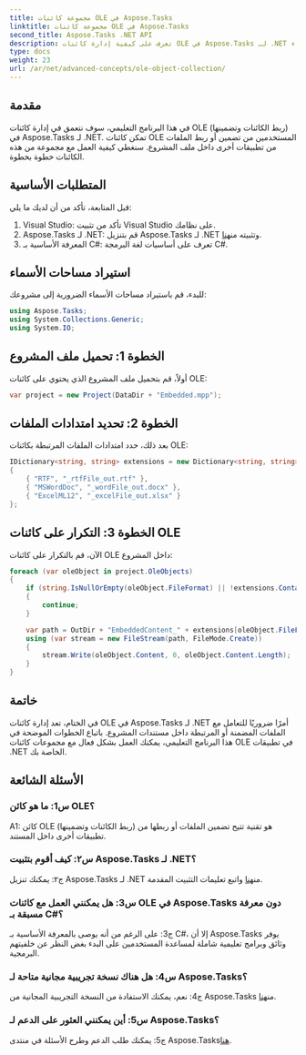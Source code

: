 ```yaml
---
title: مجموعة كائنات OLE في Aspose.Tasks
linktitle: مجموعة كائنات OLE في Aspose.Tasks
second_title: Aspose.Tasks .NET API
description: تعرف على كيفية إدارة كائنات OLE في Aspose.Tasks لـ .NET باستخدام هذا البرنامج التعليمي الشامل. أتقن التعامل مع الملفات المضمنة في مستندات المشروع دون عناء.
type: docs
weight: 23
url: /ar/net/advanced-concepts/ole-object-collection/
---
```

## مقدمة

في هذا البرنامج التعليمي، سوف نتعمق في إدارة كائنات OLE (ربط الكائنات وتضمينها) في Aspose.Tasks لـ .NET. تمكن كائنات OLE المستخدمين من تضمين أو ربط الملفات من تطبيقات أخرى داخل ملف المشروع. سنغطي كيفية العمل مع مجموعة من هذه الكائنات خطوة بخطوة.

## المتطلبات الأساسية

قبل المتابعة، تأكد من أن لديك ما يلي:

1. Visual Studio: تأكد من تثبيت Visual Studio على نظامك.
2.  Aspose.Tasks لـ .NET: قم بتنزيل Aspose.Tasks لـ .NET وتثبيته من[هنا](https://releases.aspose.com/tasks/net/).
3. المعرفة الأساسية بـ C#: تعرف على أساسيات لغة البرمجة C#.

## استيراد مساحات الأسماء

للبدء، قم باستيراد مساحات الأسماء الضرورية إلى مشروعك:

```csharp
using Aspose.Tasks;
using System.Collections.Generic;
using System.IO;


```

## الخطوة 1: تحميل ملف المشروع

أولاً، قم بتحميل ملف المشروع الذي يحتوي على كائنات OLE:

```csharp
var project = new Project(DataDir + "Embedded.mpp");
```

## الخطوة 2: تحديد امتدادات الملفات

بعد ذلك، حدد امتدادات الملفات المرتبطة بكائنات OLE:

```csharp
IDictionary<string, string> extensions = new Dictionary<string, string>
{
    { "RTF", "_rtfFile_out.rtf" },
    { "MSWordDoc", "_wordFile_out.docx" },
    { "ExcelML12", "_excelFile_out.xlsx" }
};
```

## الخطوة 3: التكرار على كائنات OLE

الآن، قم بالتكرار على كائنات OLE داخل المشروع:

```csharp
foreach (var oleObject in project.OleObjects)
{
    if (string.IsNullOrEmpty(oleObject.FileFormat) || !extensions.ContainsKey(oleObject.FileFormat))
    {
        continue;
    }

    var path = OutDir + "EmbeddedContent_" + extensions[oleObject.FileFormat];
    using (var stream = new FileStream(path, FileMode.Create))
    {
        stream.Write(oleObject.Content, 0, oleObject.Content.Length);
    }
}
```

## خاتمة

في الختام، تعد إدارة كائنات OLE في Aspose.Tasks لـ .NET أمرًا ضروريًا للتعامل مع الملفات المضمنة أو المرتبطة داخل مستندات المشروع. باتباع الخطوات الموضحة في هذا البرنامج التعليمي، يمكنك العمل بشكل فعال مع مجموعات كائنات OLE في تطبيقات .NET الخاصة بك.

## الأسئلة الشائعة

### س1: ما هو كائن OLE؟

A1: كائن OLE (ربط الكائنات وتضمينها) هو تقنية تتيح تضمين الملفات أو ربطها من تطبيقات أخرى داخل المستند.

### س٢: كيف أقوم بتثبيت Aspose.Tasks لـ .NET؟

 ج٢: يمكنك تنزيل Aspose.Tasks لـ .NET من[هنا](https://releases.aspose.com/tasks/net/) واتبع تعليمات التثبيت المقدمة.

### س3: هل يمكنني العمل مع كائنات OLE في Aspose.Tasks دون معرفة مسبقة بـ C#؟

ج3: على الرغم من أنه يوصى بالمعرفة الأساسية بـ C#، إلا أن Aspose.Tasks يوفر وثائق وبرامج تعليمية شاملة لمساعدة المستخدمين على البدء بغض النظر عن خلفيتهم البرمجية.

### س4: هل هناك نسخة تجريبية مجانية متاحة لـ Aspose.Tasks؟

 ج4: نعم، يمكنك الاستفادة من النسخة التجريبية المجانية من Aspose.Tasks من[هنا](https://releases.aspose.com/).

### س5: أين يمكنني العثور على الدعم لـ Aspose.Tasks؟

 ج5: يمكنك طلب الدعم وطرح الأسئلة في منتدى Aspose.Tasks[هنا](https://forum.aspose.com/c/tasks/15).